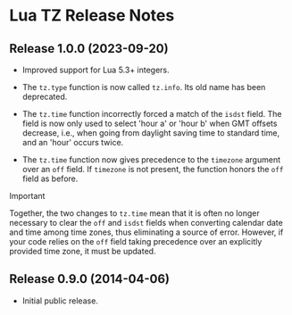 # Lua TZ Release Notes


## Release 1.0.0 (2023-09-20)

- Improved support for Lua 5.3+ integers.

- The `tz.type` function is now called `tz.info`. Its old name has been deprecated.

- The `tz.time` function incorrectly forced a match of the `isdst` field. The field is now
only used to select 'hour a' or 'hour b' when GMT offsets decrease, i.e., when going from daylight
saving time to standard time, and an 'hour' occurs twice.

- The `tz.time` function now gives precedence to the `timezone` argument over an `off` field. If
`timezone` is not present, the function honors the `off` field as before.

> [!IMPORTANT]
> Together, the two changes to `tz.time` mean that it is often no longer necessary to clear the
> `off` and `isdst` fields when converting calendar date and time among time zones, thus
> eliminating a source of error. However, if your code relies on the `off` field taking precedence
> over an explicitly provided time zone, it must be updated.


## Release 0.9.0 (2014-04-06)

- Initial public release.
